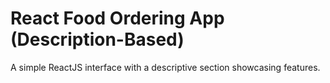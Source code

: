 # React Food Ordering App (Description-Based)

A simple ReactJS interface with a descriptive section showcasing features.
